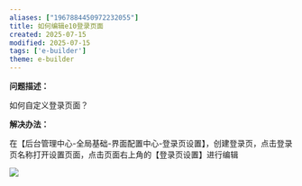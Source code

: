 ```yaml
---
aliases: ["1967884450972232055"]
title: 如何编辑e10登录页面
created: 2025-07-15
modified: 2025-07-15
tags: ['e-builder']
theme: e-builder
---
```


**问题描述：**

如何自定义登录页面？

**解决办法：**

在【后台管理中心-全局基础-界面配置中心-登录页设置】，创建登录页，点击登录页名称打开设置页面，点击页面右上角的【登录页设置】进行编辑

![](https://myhelpdoc.oss-cn-heyuan.aliyuncs.com/mdimages/b67e6dd3f8abdc4e040482ddecf9a97d.jpg)

